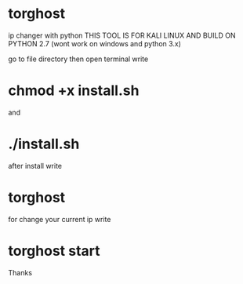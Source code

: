# torghost
ip changer with python
THIS TOOL IS FOR KALI LINUX AND BUILD ON PYTHON 2.7 (wont work on windows and python 3.x)

go to file directory then open terminal
write
# chmod +x install.sh
and
# ./install.sh

after install write 
# torghost
for change your current ip write 
# torghost start


Thanks
